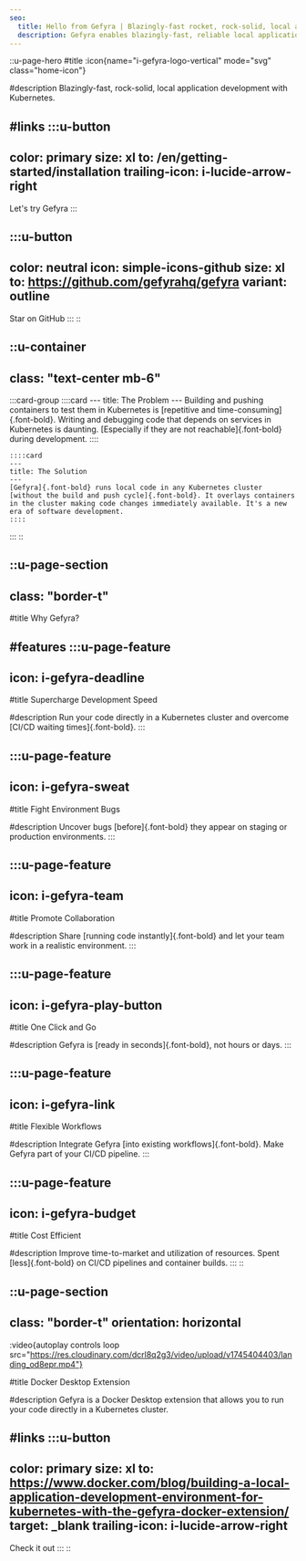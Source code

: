 ```yaml
---
seo:
  title: Hello from Gefyra | Blazingly-fast rocket, rock-solid, local application development arrow_right with Kubernetes.
  description: Gefyra enables blazingly-fast, reliable local application development with Kubernetes. Streamline your workflow, boost productivity, and build with confidence using Gefyra’s powerful development tools.
---
```


::u-page-hero
#title
:icon{name="i-gefyra-logo-vertical" mode="svg" class="home-icon"}

#description
Blazingly-fast, rock-solid, local application development with Kubernetes.

#links
  :::u-button
  ---
  color: primary
  size: xl
  to: /en/getting-started/installation
  trailing-icon: i-lucide-arrow-right
  ---
  Let's try Gefyra
  :::

  :::u-button
  ---
  color: neutral
  icon: simple-icons-github
  size: xl
  to: https://github.com/gefyrahq/gefyra
  variant: outline
  ---
  Star on GitHub
  :::
::

::u-container
---
class: "text-center mb-6"
---
  :::card-group
    ::::card
    ---
    title: The Problem
    ---
    Building and pushing containers to test them in Kubernetes is [repetitive and time-consuming]{.font-bold}. Writing and debugging code that depends on services in Kubernetes is daunting. [Especially if they are not reachable]{.font-bold} during development.
    ::::

    ::::card
    ---
    title: The Solution
    ---
    [Gefyra]{.font-bold} runs local code in any Kubernetes cluster [without the build and push cycle]{.font-bold}. It overlays containers in the cluster making code changes immediately available. It's a new era of software development.
    ::::
  :::
::

::u-page-section
---
class: "border-t"
---
#title
Why Gefyra?

#features
  :::u-page-feature
  ---
  icon: i-gefyra-deadline
  ---
  #title
  Supercharge Development Speed
  
  #description
  Run your code directly in a Kubernetes cluster and overcome [CI/CD waiting times]{.font-bold}.
  :::

  :::u-page-feature
  ---
  icon: i-gefyra-sweat
  ---
  #title
  Fight Environment Bugs
  
  #description
  Uncover bugs [before]{.font-bold} they appear on staging or production environments.
  :::

  :::u-page-feature
  ---
  icon: i-gefyra-team
  ---
  #title
  Promote Collaboration
  
  #description
  Share [running code instantly]{.font-bold} and let your team work in a realistic environment.
  :::

  :::u-page-feature
  ---
  icon: i-gefyra-play-button
  ---
  #title
  One Click and Go
  
  #description
  Gefyra is [ready in seconds]{.font-bold}, not hours or days.
  :::

  :::u-page-feature
  ---
  icon: i-gefyra-link
  ---
  #title
  Flexible Workflows
  
  #description
  Integrate Gefyra [into existing workflows]{.font-bold}. Make Gefyra part of your CI/CD pipeline.
  :::

  :::u-page-feature
  ---
  icon: i-gefyra-budget
  ---
  #title
  Cost Efficient
  
  #description
  Improve time-to-market and utilization of resources. Spent [less]{.font-bold} on CI/CD pipelines and container builds.
  :::
::

::u-page-section
---
class: "border-t"
orientation: horizontal
---
:video{autoplay controls loop src="https://res.cloudinary.com/dcrl8q2g3/video/upload/v1745404403/landing_od8epr.mp4"}

#title
Docker Desktop Extension

#description
Gefyra is a Docker Desktop extension that allows you to run your code directly in a Kubernetes cluster.

#links
  :::u-button
  ---
  color: primary
  size: xl
  to: https://www.docker.com/blog/building-a-local-application-development-environment-for-kubernetes-with-the-gefyra-docker-extension/
  target: _blank
  trailing-icon: i-lucide-arrow-right
  ---
  Check it out
  :::
::